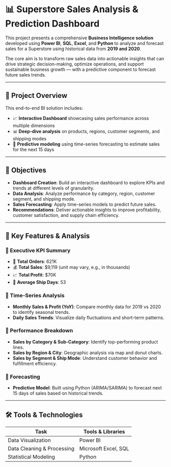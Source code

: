 # 📊 Superstore Sales Analysis & Prediction Dashboard

This project presents a comprehensive **Business Intelligence solution** developed using **Power BI**, **SQL**, **Excel**, and **Python** to analyze and forecast sales for a Superstore using historical data from **2019 and 2020**.

The core aim is to transform raw sales data into actionable insights that can drive strategic decision-making, optimize operations, and support sustainable business growth — with a predictive component to forecast future sales trends.

---

## 🚀 Project Overview

This end-to-end BI solution includes:

- 📈 **Interactive Dashboard** showcasing sales performance across multiple dimensions
- 📊 **Deep-dive analysis** on products, regions, customer segments, and shipping modes
- 🧠 **Predictive modeling** using time-series forecasting to estimate sales for the next 15 days

---

## 🎯 Objectives

- **Dashboard Creation**: Build an interactive dashboard to explore KPIs and trends at different levels of granularity.
- **Data Analysis**: Analyze performance by category, region, customer segment, and shipping mode.
- **Sales Forecasting**: Apply time-series models to predict future sales.
- **Recommendations**: Deliver actionable insights to improve profitability, customer satisfaction, and supply chain efficiency.

---

## 📌 Key Features & Analysis

### 🔹 Executive KPI Summary
- 🧾 **Total Orders**: 621K  
- 💰 **Total Sales**: $9,119 (unit may vary, e.g., in thousands)  
- 📈 **Total Profit**: $70K  
- 🚚 **Average Ship Days**: 53  

### 🔹 Time-Series Analysis
- **Monthly Sales & Profit (YoY)**: Compare monthly data for 2019 vs 2020 to identify seasonal trends.
- **Daily Sales Trends**: Visualize daily fluctuations and short-term patterns.

### 🔹 Performance Breakdown
- **Sales by Category & Sub-Category**: Identify top-performing product lines.
- **Sales by Region & City**: Geographic analysis via map and donut charts.
- **Sales by Segment & Ship Mode**: Understand customer behavior and fulfillment efficiency.

### 🔹 Forecasting
- **Predictive Model**: Built using Python (ARIMA/SARIMA) to forecast next 15 days of sales based on historical trends.

---

## 🛠️ Tools & Technologies

| Task                          | Tools & Libraries                                |
|------------------------------|--------------------------------------------------|
| Data Visualization           | Power BI                                         |
| Data Cleaning & Processing   | Microsoft Excel, SQL                             |
| Statistical Modeling         | Python
